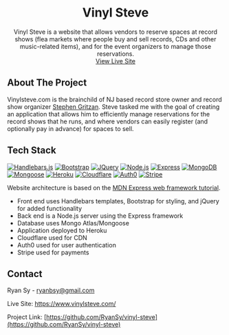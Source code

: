 <div align="center">
  <h1 align="center">Vinyl Steve</h1>

  <p align="center">
    Vinyl Steve is a website that allows vendors to reserve spaces at record shows (flea markets where people buy and sell records, CDs and other music-related items), and for the event organizers to manage those reservations.
    <br />
    <a href="https://www.vinylsteve.com/">View Live Site</a>
  </p>
</div>
  


## About The Project
Vinylsteve.com is the brainchild of NJ based record store owner and record show organizer [Stephen Gritzan](https://www.linkedin.com/in/stephen-gritzan-6a5281a5/). Steve tasked me with the goal of creating an application that allows him to efficiently manage reservations for the record shows that he runs, and where vendors can easily register (and optionally pay in advance) for spaces to sell.


## Tech Stack

[![Handlebars.js][Handlebars.js]][Handlebars-url]
[![Bootstrap][Bootstrap]][Bootstrap-url]
[![JQuery][JQuery]][JQuery-url]
[![Node.js][Node.js]][Node.js-url]
[![Express][Express]][Express-url]
[![MongoDB][MongoDB]][MongoDB-url]
[![Mongoose][Mongoose]][Mongoose-url]
[![Heroku][Heroku]][Heroku-url]
[![Cloudflare][Cloudflare]][Cloudflare-url]
[![Auth0][Auth0]][Auth0-url]
[![Stripe][Stripe]][Stripe-url]

Website architecture is based on the [MDN Express web framework tutorial][MDN-url].

* Front end uses Handlebars templates, Bootstrap for styling, and jQuery for added functionality
* Back end is a Node.js server using the Express framework
* Database uses Mongo Atlas/Mongoose
* Application deployed to Heroku
* Cloudflare used for CDN
* Auth0 used for user authentication
* Stripe used for payments

## Contact

Ryan Sy - ryanbsy@gmail.com

Live Site: https://www.vinylsteve.com/

Project Link: [https://github.com/RyanSy/vinyl-steve](https://github.com/RyanSy/vinyl-steve)



<!-- MARKDOWN LINKS & IMAGES -->
[Handlebars.js]: https://img.shields.io/badge/Handlebars.js-000?logo=handlebarsdotjs&logoColor=fff&style=for-the-badge
[Handlebars-url]: https://handlebarsjs.com/
[Bootstrap]: https://img.shields.io/badge/Bootstrap-563D7C?style=for-the-badge&logo=bootstrap&logoColor=white
[Bootstrap-url]: https://getbootstrap.com
[JQuery]: https://img.shields.io/badge/jQuery-0769AD?style=for-the-badge&logo=jquery&logoColor=white
[JQuery-url]: https://jquery.com
[Node.js]: https://img.shields.io/badge/Node.js-5FA04E?logo=nodedotjs&logoColor=fff&style=for-the-badge
[Node.js-url]: https://nodejs.org/en
[Express]: https://img.shields.io/badge/Express-000?logo=express&logoColor=fff&style=for-the-badge
[Express-url]: https://expressjs.com/
[MongoDB]: https://img.shields.io/badge/MongoDB-47A248?logo=mongodb&logoColor=fff&style=for-the-badge
[MongoDB-url]:https://www.mongodb.com/
[Mongoose]: https://img.shields.io/badge/Mongoose-800?logo=mongoose&logoColor=fff&style=for-the-badge
[Mongoose-url]: https://mongoosejs.com/
[Heroku]: https://img.shields.io/badge/Heroku-430098?logo=heroku&logoColor=fff&style=for-the-badge
[Heroku-url]: https://www.heroku.com/
[Cloudflare]: https://img.shields.io/badge/Cloudflare-F38020?logo=cloudflare&logoColor=fff&style=for-the-badge
[Cloudflare-url]: https://www.cloudflare.com/
[Auth0]: https://img.shields.io/badge/Auth0-EB5424?logo=auth0&logoColor=fff&style=for-the-badge
[Auth0-url]: https://auth0.com/
[Stripe]: https://img.shields.io/badge/Stripe-635BFF?logo=stripe&logoColor=fff&style=for-the-badge
[Stripe-url]: https://stripe.com/
[MDN-url]: https://developer.mozilla.org/en-US/docs/Learn_web_development/Extensions/Server-side/Express_Nodejs/Tutorial_local_library_website
